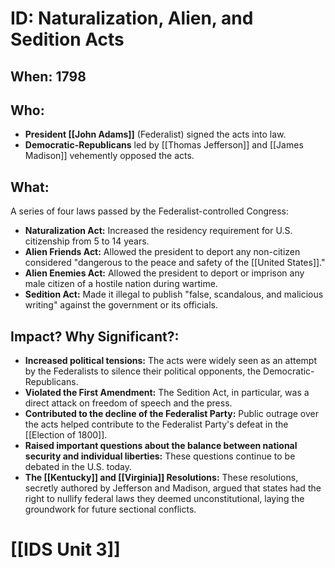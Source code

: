 # ID: Naturalization, Alien, and Sedition Acts 
## When: 1798
## Who: 
* **President [[John Adams]]** (Federalist) signed the acts into law.
* **Democratic-Republicans** led by [[Thomas Jefferson]] and [[James Madison]] vehemently opposed the acts. 
## What:
A series of four laws passed by the Federalist-controlled Congress:
* **Naturalization Act:** Increased the residency requirement for U.S. citizenship from 5 to 14 years. 
* **Alien Friends Act:** Allowed the president to deport any non-citizen considered "dangerous to the peace and safety of the [[United States]]."
* **Alien Enemies Act:** Allowed the president to deport or imprison any male citizen of a hostile nation during wartime.
* **Sedition Act:** Made it illegal to publish "false, scandalous, and malicious writing" against the government or its officials. 
## Impact? Why Significant?:
* **Increased political tensions:** The acts were widely seen as an attempt by the Federalists to silence their political opponents, the Democratic-Republicans.
* **Violated the First Amendment:** The Sedition Act, in particular, was a direct attack on freedom of speech and the press. 
* **Contributed to the decline of the Federalist Party:** Public outrage over the acts helped contribute to the Federalist Party's defeat in the [[Election of 1800]].
* **Raised important questions about the balance between national security and individual liberties:**  These questions continue to be debated in the U.S. today.
* **The [[Kentucky]] and [[Virginia]] Resolutions:**  These resolutions, secretly authored by Jefferson and Madison, argued that states had the right to nullify federal laws they deemed unconstitutional, laying the groundwork for future sectional conflicts. 

# [[IDS Unit 3]]